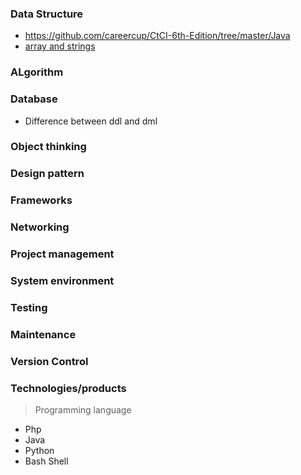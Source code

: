 <!-- https://github.com/tchapi/markdown-cheatsheet/blob/master/README.md -->

### Data Structure
 - https://github.com/careercup/CtCI-6th-Edition/tree/master/Java
 - [array and strings](https://github.com/careercup/CtCI-6th-Edition/tree/master/Java/Ch%2001.%20Arrays%20and%20Strings)
### ALgorithm
### Database
- Difference between ddl and dml
### Object thinking
### Design pattern
### Frameworks
### Networking
### Project management
### System environment
### Testing
### Maintenance
### Version Control
### Technologies/products
> Programming language
- Php
- Java
- Python
- Bash Shell
